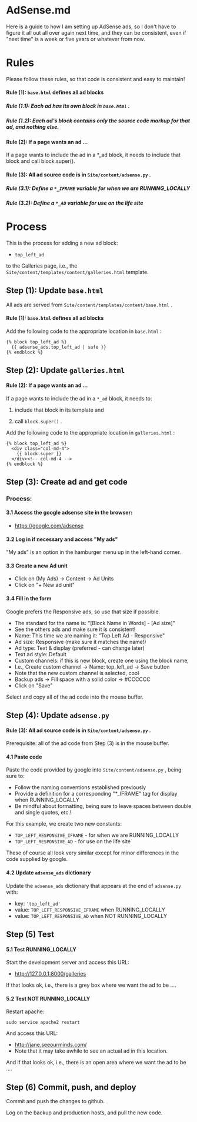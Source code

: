 # AdSense.md

Here is a guide to how I am setting up AdSense ads,
so I don't have to figure it all out all over again next time,
and they can be consistent, even if "next time" is a week or
five years or whatever from now.

# Rules

Please follow these rules, so that code is consistent and easy to maintain!

#### Rule (1): `base.html` defines all ad blocks

##### Rule (1.1): Each ad has its own block in `base.html` .

##### Rule (1.2): Each ad's block contains only the source code markup for that ad, and nothing else.

#### Rule (2): If a page wants an ad ...

If a page wants to include the ad in a *_ad block, it needs to include that block and call block.super().

#### Rule (3): All ad source code is in `Site/content/adsense.py` .

##### Rule (3.1): Define a `*_IFRAME` variable for when we are RUNNING_LOCALLY

##### Rule (3.2): Define a `*_AD` variable for use on the life site

# Process

This is the process for adding a new ad block:

* `top_left_ad`

to the Galleries page, i.e., the `Site/content/templates/content/galleries.html` template.

## Step (1): Update `base.html`

All ads are served from `Site/content/templates/content/base.html` .

#### Rule (1): `base.html` defines all ad blocks

Add the following code to the appropriate location in `base.html` :

```
{% block top_left_ad %}
  {{ adsense_ads.top_left_ad | safe }}
{% endblock %}
```

## Step (2): Update `galleries.html`

#### Rule (2): If a page wants an ad ...

If a page wants to include the ad in a `*_ad` block, it needs to:

1. include that block in its template and

2. call `block.super()` .

Add the following code to the appropriate location in `galleries.html` :

```
{% block top_left_ad %}
  <div class="col-md-4">
    {{ block.super }}
  </div><!-- col-md-4 -->
{% endblock %}
```

## Step (3): Create ad and get code

### Process:

#### 3.1 Access the google adsense site in the browser:

* https://google.com/adsense

#### 3.2 Log in if necessary and access "My ads"

"My ads" is an option in the hamburger menu up in the left-hand corner.

#### 3.3 Create a new Ad unit

* Click on (My Ads) -> Content -> Ad Units
* Click on "+ New ad unit"

#### 3.4 Fill in the form

Google prefers the Responsive ads, so use that size if possible.

- The standard for the name is: "[Block Name in Words] - [Ad size]"
- See the others ads and make sure it is consistent!
- Name: This time we are naming it: "Top Left Ad - Responsive"
- Ad size: Responsive (make sure it matches the name!)
- Ad type: Text & display (preferred - can change later)
- Text ad style: Default
- Custom channels: if this is new block, create one using the block name,
- I.e., Create custom channel -> Name: top_left_ad -> Save button
- Note that the new custom channel is selected, cool
- Backup ads -> Fill space with a solid color -> #CCCCCC
- Click on "Save"

Select and copy all of the ad code into the mouse buffer.

## Step (4): Update `adsense.py`

#### Rule (3): All ad source code is in `Site/content/adsense.py` .

Prerequisite: all of the ad code from Step (3) is in the mouse buffer.

#### 4.1 Paste code

Paste the code provided by google into `Site/content/adsense.py` ,
being sure to:

* Follow the naming conventions established previously
* Provide a definition for a corresponding "*_IFRAME" tag for display when RUNNING_LOCALLY
* Be mindful about formatting, being sure to leave spaces between double and single quotes, etc.!

For this example, we create two new constants:

* `TOP_LEFT_RESPONSIVE_IFRAME` - for when we are RUNNING_LOCALLY
* `TOP_LEFT_RESPONSIVE_AD` - for use on the life site

These of course all look very similar except for minor differences in the
code supplied by google.

#### 4.2 Update `adsense_ads` dictionary

Update the `adsense_ads` dictionary that appears at the end of `adsense.py` with:

* key: `'top_left_ad'`
* value: `TOP_LEFT_RESPONSIVE_IFRAME` when RUNNING_LOCALLY
* value: `TOP_LEFT_RESPONSIVE_AD` when NOT RUNNING_LOCALLY

## Step (5) Test

#### 5.1 Test RUNNING_LOCALLY

Start the development server and access this URL:

* http://127.0.0.1:8000/galleries

If that looks ok, i.e., there is a grey box where we want the ad to be ....

#### 5.2 Test NOT RUNNING_LOCALLY

Restart apache:

```
sudo service apache2 restart
```

And access this URL:

* http://jane.seeourminds.com/
* Note that it may take awhile to see an actual ad in this location.

And if that looks ok, i.e., there is an open area where we want the ad to be ....

## Step (6) Commit, push, and deploy

Commit and push the changes to github.

Log on the backup and production hosts, and pull the new code.

